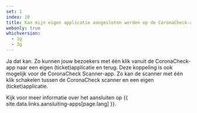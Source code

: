 ```yaml
---
set: 1
index: 10
title: Kan mijn eigen applicatie aangesloten worden op de CoronaCheck-app of CoronaCheck Scanner-app?
webonly: true
whichversion:
  - 1g
  - 3g
---
```

Ja dat kan. Zo kunnen jouw bezoekers met één klik vanuit de CoronaCheck-app naar een eigen (ticket)applicatie en terug. Deze koppeling is ook mogelijk voor de CoronaCheck Scanner-app. Zo kan de scanner met één klik schakelen tussen de CoronaCheck scanner en een eigen (ticket)applicatie.   

Kijk voor meer informatie over het aansluiten op {{ site.data.links.aansluiting-apps[page.lang] }}.
